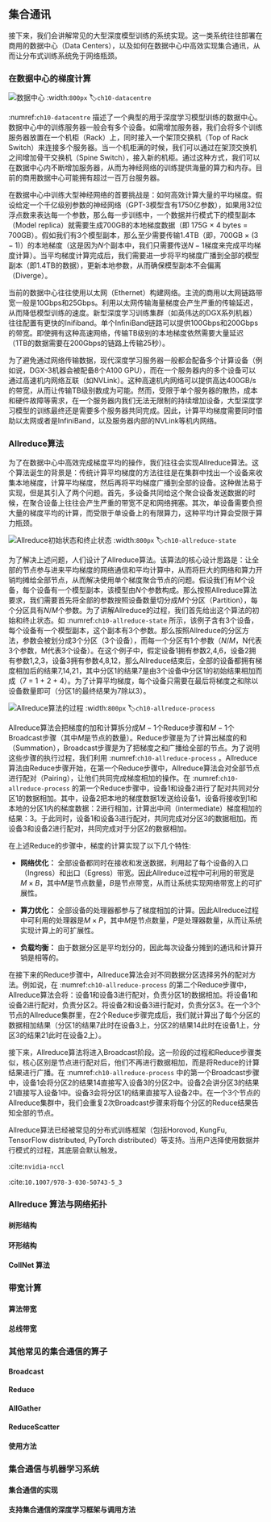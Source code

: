 ## 集合通讯

接下来，我们会讲解常见的大型深度模型训练的系统实现。这一类系统往往部署在商用的数据中心（Data Centers），以及如何在数据中心中高效实现集合通讯，从而让分布式训练系统免于网络瓶颈。

### 在数据中心的梯度计算

![数据中心](../img/ch09/ch10-datacentre.png)
:width:`800px`
:label:`ch10-datacentre`

 :numref:`ch10-datacentre` 描述了一个典型的用于深度学习模型训练的数据中心。数据中心中的训练服务器一般会有多个设备。如需增加服务器，我们会将多个训练服务器放置在一个机柜（Rack）上，同时接入一个架顶交换机（Top of Rack Switch）来连接多个服务器。当一个机柜满的时候，我们可以通过在架顶交换机之间增加骨干交换机（Spine Switch），接入新的机柜。通过这种方式，我们可以在数据中心内不断增加服务器，从而为神经网络的训练提供海量的算力和内存。目前的商用数据中心可能拥有超过一百万台服务器。

在数据中心中训练大型神经网络的首要挑战是：如何高效计算大量的平均梯度。假设给定一个千亿级别参数的神经网络（GPT-3模型含有1750亿参数），如果用32位浮点数来表达每一个参数，那么每一步训练中，一个数据并行模式下的模型副本（Model replica）就需要生成700GB的本地梯度数据（即 175G $\times$ 4 bytes = 700GB）。假如我们有3个模型副本，那么至少需要传输1.4TB（即，700GB $\times$ $(3-1)$）的本地梯度（这是因为$N$个副本中，我们只需要传送$N-1$梯度来完成平均梯度计算）。当平均梯度计算完成后，我们需要进一步将平均梯度广播到全部的模型副本（即1.4TB的数据），更新本地参数，从而确保模型副本不会偏离（Diverge）。

当前的数据中心往往使用以太网（Ethernet）构建网络。主流的商用以太网链路带宽一般是10Gbps和25Gbps。利用以太网传输海量梯度会产生严重的传输延迟，从而降低模型训练的速度。新型深度学习训练集群（如英伟达的DGX系列机器）往往配置有更快的Inifiband。单个InfiniBand链路可以提供100Gbps和200Gbps的带宽。即使拥有这种高速网络，传输TB级别的本地梯度依然需要大量延迟（1TB的数据需要在200Gbps的链路上传输25秒）。

为了避免通过网络传输数据，现代深度学习服务器一般都会配备多个计算设备（例如说，DGX-3机器会被配备8个A100 GPU），而在一个服务器内的多个设备可以通过高速机内网络互联（如NVLink）。这种高速机内网络可以提供高达400GB/s的带宽，从而让传输TB级别数成为可能。然而，受限于单个服务器的散热，成本和硬件故障等需求，在一个服务器内我们无法无限制的持续增加设备，大型深度学习模型的训练最终还是需要多个服务器共同完成。因此，计算平均梯度需要同时借助以太网或者是InfiniBand，以及服务器内部的NVLink等机内网络。

### Allreduce算法

为了在数据中心中高效完成梯度平均的操作，我们往往会实现Allreduce算法。这个算法诞生的背景是：传统计算平均梯度的方法往往是在集群中找出一个设备来收集本地梯度，计算平均梯度，然后再将平均梯度广播到全部的设备。这种做法易于实现，但是其引入了两个问题。首先，多设备共同给这个聚合设备发送数据的时候，在聚合设备上往往会产生严重的带宽不足和网络拥塞。其次，单设备需要负担大量的梯度平均的计算，而受限于单设备上的有限算力，这种平均计算会受限于算力瓶颈。

![Allreduce初始状态和终止状态](../img/ch09/ch10-allreduce-state.png)
:width:`800px`
:label:`ch10-allreduce-state`

为了解决上述问题，人们设计了Allreduce算法。该算法的核心设计思路是：让全部的节点参与进来平均梯度的网络通信和平均计算中，从而将巨大的网络和算力开销均摊给全部节点，从而解决使用单个梯度聚合节点的问题。假设我们有$M$个设备，每个设备有一个模型副本，该模型由$N$个参数构成。那么按照Allreduce算法要求，我们需要首先将全部的参数按照设备数量切分成$M$个分区（Partition），每个分区具有$N/M$个参数。为了讲解Allreduce的过程，我们首先给出这个算法的初始和终止状态。如 :numref:`ch10-allreduce-state` 所示，该例子含有3个设备，每个设备有一个模型副本，这个副本有3个参数。那么按照Allreduce的分区方法，参数会被划分成3个分区（3个设备），而每一个分区有1个参数（$N/M$，N代表3个参数，M代表3个设备）。在这个例子中，假定设备1拥有参数2,4,6，设备2拥有参数1,2,3，设备3拥有参数4,8,12，那么Allreduce结束后，全部的设备都拥有梯度相加后的结果7,14,21，其中分区1的结果7是由3个设备中分区1的初始结果相加而成（7 = 1 + 2 + 4）。为了计算平均梯度，每个设备只需要在最后将梯度之和除以设备数量即可（分区1的最终结果为7除以3）。

![Allreduce算法的过程](../img/ch09/ch10-allreduce-process.png)
:width:`800px`
:label:`ch10-allreduce-process`

Allreduce算法会把梯度的加和计算拆分成$M-1$个Reduce步骤和$M-1$个Broadcast步骤（其中$M$是节点的数量）。Reduce步骤是为了计算出梯度的和（Summation），Broadcast步骤是为了把梯度之和广播给全部的节点。为了说明这些步骤的执行过程，我们利用 :numref:`ch10-allreduce-process` 。Allreduce算法由Reduce步骤开始，在第一个Reduce步骤中，Allreduce算法会对全部节点进行配对（Pairing），让他们共同完成梯度相加的操作。在 :numref:`ch10-allreduce-process` 的第一个Reduce步骤中，设备1和设备2进行了配对共同对分区1的数据相加。其中，设备2把本地的梯度数据1发送给设备1，设备将接收到1和本地的分区1内的梯度数据：2进行相加，计算出中间（intermediate）梯度相加的结果：3。于此同时，设备1和设备3进行配对，共同完成对分区3的数据相加。而设备3和设备2进行配对，共同完成对于分区2的数据相加。

在上述Reduce的步骤中，梯度的计算实现了以下几个特性:

-   **网络优化：**
    全部设备都同时在接收和发送数据，利用起了每个设备的入口（Ingress）和出口（Egress）带宽。因此Allreduce过程中可利用的带宽是$M \times B$，其中$M$是节点数量，$B$是节点带宽，从而让系统实现网络带宽上的可扩展性。

-   **算力优化：**
    全部设备的处理器都参与了梯度相加的计算。因此Allreduce过程中可利用的处理器是$M \times P$，其中$M$是节点数量，$P$是处理器数量，从而让系统实现计算上的可扩展性。

-   **负载均衡：**
    由于数据分区是平均划分的，因此每次设备分摊到的通讯和计算开销是相等的。

在接下来的Reduce步骤中，Allreduce算法会对不同数据分区选择另外的配对方法。例如说，在 :numref:`ch10-allreduce-process`  的第二个Reduce步骤中，Allreduce算法会将：设备1和设备3进行配对，负责分区1的数据相加。将设备1和设备2进行配对，负责分区2。将设备2和设备3进行配对，负责分区3。在一个3个节点的Allreduce集群里，在2个Reduce步骤完成后，我们就计算出了每个分区的数据相加结果（分区1的结果7此时在设备3上，分区2的结果14此时在设备1上，分区3的结果21此时在设备2上）。

接下来，Allreduce算法将进入Broadcast阶段。这一阶段的过程和Reduce步骤类似，核心区别是节点进行配对后，他们不再进行数据相加，而是将Reduce的计算结果进行广播。在 :numref:`ch10-allreduce-process`  中的第一个Broadcast步骤中，设备1会将分区2的结果14直接写入设备3的分区2中。设备2会讲分区3的结果21直接写入设备1中。设备3会将分区1的结果直接写入设备2中。在一个3个节点的Allreduce集群中，我们会重复2次Broadcast步骤来将每个分区的Reduce结果告知全部的节点。

Allreduce算法已经被常见的分布式训练框架（包括Horovod, KungFu, TensorFlow distributed, PyTorch distributed）等支持。当用户选择使用数据并行模式的过程，其底层会默认触发。

:cite:`nvidia-nccl`

:cite:`10.1007/978-3-030-50743-5_3`

### Allreduce 算法与网络拓扑
#### 树形结构
#### 环形结构
#### CollNet 算法

### 带宽计算

#### 算法带宽
#### 总线带宽


### 其他常见的集合通信的算子

#### Broadcast
#### Reduce
#### AllGather
#### ReduceScatter

#### 使用方法

### 集合通信与机器学习系统

#### 集合通信的实现
#### 支持集合通信的深度学习框架与调用方法
